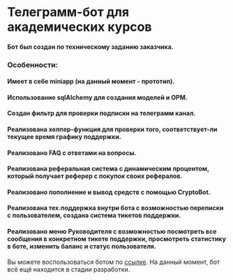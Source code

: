 # Телеграмм-бот для академических курсов

#### Бот был создан по техническому заданию заказчика.

### Особенности:

#### Имеет в себе miniapp (на данный момент - прототип).

#### Использование sqlAlchemy для создания моделей и ОРМ.

#### Создан фильтр для проверки подписки на телеграмм канал.

#### Реализована хелпер-функция для проверки того, соответствует-ли текущее время графику поддержки.

#### Реализовано FAQ с ответами на вопросы.

#### Реализована реферальная система с динамическим процентом, который получает реферер с покупок своих рефералов.

#### Реализовано пополнение и вывод средств с помощью CryptoBot.

#### Реализована тех.поддержка внутри бота с возможностью переписки с пользователем, создана система тикетов поддержки.

#### Реализовано меню Руководителя с возможностью посмотреть все сообщения в конкретном тикете поддержки, просмотреть статистику в боте, изменить баланс и статус пользователя.

Вы можете воспользоваться ботом по [ссылке](https://t.me/DarkSkill_bot). На данный момент, бот всё ещё находится в стадии разработки.

